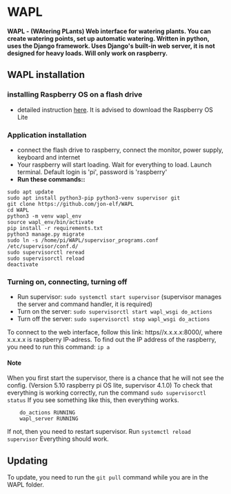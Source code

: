 # WAPL

**WAPL - (WAtering PLants) Web interface for watering plants. You can create watering points, set up automatic watering.
	Written in python, uses the Django framework. Uses Django's built-in web server,
	it is not designed for heavy loads. Will only work on raspberry.**

## WAPL installation


### installing Raspberry OS on a flash drive
- detailed instruction [here](https://www.raspberrypi.com/documentation/computers/getting-started.html#setting-up-your-raspberry-pi). It is advised to download the Raspberry OS Lite
    
### Application installation
- connect the flash drive to raspberry, connect the monitor, power supply, keyboard and internet
- Your raspberry will start loading. Wait for everything to load. Launch terminal. Default login is 'pi', password is 'raspberry'
- **Run these commands::**
```
sudo apt update
sudo apt install python3-pip python3-venv supervisor git
git clone https://github.com/jon-elf/WAPL
cd WAPL
python3 -m venv wapl_env
source wapl_env/bin/activate
pip install -r requirements.txt
python3 manage.py migrate
sudo ln -s /home/pi/WAPL/supervisor_programs.conf /etc/supervisor/conf.d/
sudo supervisorctl reread
sudo supervisorctl reload
deactivate
```
    
### Turning on, connecting, turning off
- Run supervisor: ```sudo systemctl start supervisor``` (supervisor manages the server and command handler, it is required)
- Turn on the server: ```sudo supervisorctl start wapl_wsgi do_actions```
- Turn off the server: ```sudo supervisorctl stop wapl_wsgi do_actions```

To connect to the web interface, follow this link: https//x.x.x.x:8000/, 
where x.x.x.x is raspberry IP-adress. 
To find out the IP address of the raspberry, you need to run this command: ```ip a```

	
    
#### Note
When you first start the supervisor, there is a chance that he will not see the config. (Version 5.10 raspberry pi OS lite, supervisor 4.1.0)
To check that everything is working correctly, run the command ```sudo supervisorctl status```
If you see something like this, then everything works.
```
    do_actions RUNNING
    wapl_server RUNNING
```
If not, then you need to restart supervisor. Run ```systemctl reload supervisor```
Everything should work.
    
    
 ## Updating
To update, you need to run the ```git pull``` command while you are in the WAPL folder.

        
